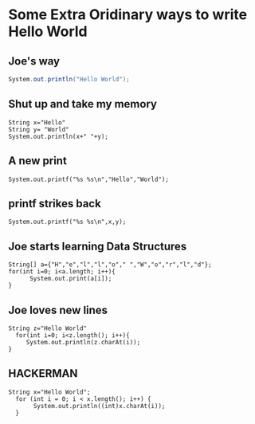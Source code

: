 # Some Extra Oridinary ways to write Hello World

## Joe's way
``` csharp
System.out.println("Hello World");
```

## Shut up and take my memory
```
String x="Hello"
String y= "World"
System.out.println(x+" "+y);
```

## A new print
```
System.out.printf("%s %s\n","Hello","World");
```

## printf strikes back
```
System.out.printf("%s %s\n",x,y);
```

## Joe starts learning Data Structures
```
String[] a={"H","e","l","l","o"," ","W","o","r","l","d"};
for(int i=0; i<a.length; i++){
      System.out.print(a[i]);
}
```
 
 ## Joe loves new lines
 ```
 String z="Hello World"  
   for(int i=0; i<z.length(); i++){
      System.out.println(z.charAt(i));
 }
 ```
 
 ## HACKERMAN
```
String x="Hello World";  
  for (int i = 0; i < x.length(); i++) {
       System.out.println((int)x.charAt(i));
  }
  ```
